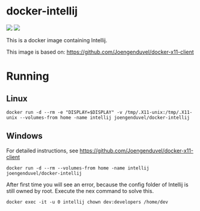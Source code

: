 # docker-intellij
[![](https://images.microbadger.com/badges/version/joengenduvel/docker-intellij.svg)](https://microbadger.com/images/joengenduvel/docker-intellij "Get your own version badge on microbadger.com")
[![](https://images.microbadger.com/badges/image/joengenduvel/docker-intellij.svg)](https://microbadger.com/images/joengenduvel/docker-intellij "Get your own image badge on microbadger.com")

This is a docker image containing Intellij.

This image is based on: https://github.com/Joengenduvel/docker-x11-client

# Running
## Linux
```
docker run -d --rm -e "DISPLAY=$DISPLAY" -v /tmp/.X11-unix:/tmp/.X11-unix --volumes-from home -name intellij joengenduvel/docker-intellij
```

## Windows
For detailed instructions, see https://github.com/Joengenduvel/docker-x11-client
```
docker run -d --rm --volumes-from home -name intellij joengenduvel/docker-intellij
```
After first time you will see an error, because the config folder of Intellij is still owned by root. Execute the nex command to solve this.
```
docker exec -it -u 0 intellij chown dev:developers /home/dev
```
